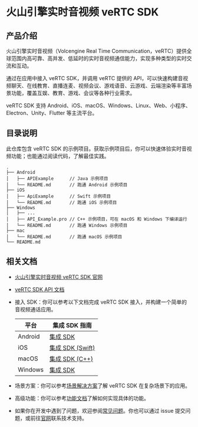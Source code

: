 # 火山引擎实时音视频 veRTC SDK

## 产品介绍

火山引擎实时音视频（Volcengine Real Time Communication，veRTC）提供全球范围内高可靠、高并发、低延时的实时音视频通信能力，实现多种类型的实时交流和互动。

通过在应用中接入 veRTC SDK，并调用 veRTC 提供的 API，可以快速构建音视频聊天、在线教育、直播连麦、视频会议、游戏语音、云游戏、云端渲染等丰富场景功能，覆盖互娱、教育、游戏、会议等各种行业需求。

veRTC SDK 支持 Android、iOS、macOS、Windows、Linux、Web、小程序、Electron、Unity、Flutter 等主流平台。

## 目录说明

此仓库包含 veRTC SDK 的示例项目。获取示例项目后，你可以快速体验实时音视频功能；也能通过阅读代码，了解最佳实践。

```
.
├── Android
│   ├── APIExample      // Java 示例项目
│   └── README.md       // 跑通 Android 示例项目
├── iOS
│   ├── ApiExample      // Swift 示例项目
│   └── README.md       // 跑通 iOS 示例项目
├── Windows
│   ├── ...
│   ├── API_Example.pro // C++ 示例项目，可在 macOS 和 Windows 下编译运行
│   └── README.md       // 跑通 Windows 示例项目
├── mac
│   └── README.md       // 跑通 macOS 示例项目
└── README.md
```

## 相关文档

- [火山引擎实时音视频 veRTC SDK 官网](https://www.volcengine.com/docs/6348)
- [veRTC SDK API 文档](https://www.volcengine.com/docs/6348/70010)
- 接入 SDK：你可以参考以下文档完成 veRTC SDK 接入，并构建一个简单的音视频通话应用。

    | **平台** | **集成 SDK 指南** |
    | --- | --- |
    | Android | [集成 SDK](https://www.volcengine.com/docs/6348/70134) |
    | iOS | [集成 SDK (Swift)](https://www.volcengine.com/docs/6348/1181844) |
    | macOS | [集成 SDK (C++)](https://www.volcengine.com/docs/6348/1169314) |
    | Windows | [集成 SDK](https://www.volcengine.com/docs/6348/70130) |

- 场景方案：你可以参考[场景解决方案](https://www.volcengine.com/docs/6348/70008)了解 veRTC SDK 在复杂场景下的应用。
- 高级功能：你可以参考[功能文档](https://www.volcengine.com/docs/6348/69814)了解如何实现具体的功能。
- 如果你在开发中遇到了问题，欢迎参阅[常见问题](https://www.volcengine.com/docs/6348/70011)。你也可以通过 issue 提交问题，或前往[官网](https://www.volcengine.com/docs/6348)联系技术支持。
